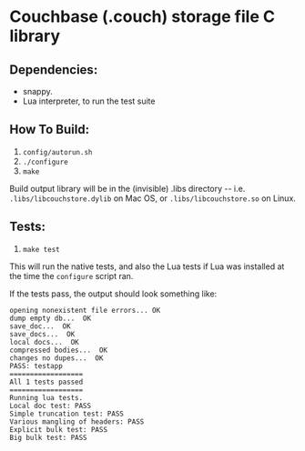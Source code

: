 # Couchbase (.couch) storage file C library

## Dependencies:

 * snappy.
 * Lua interpreter, to run the test suite

## How To Build:

 1. `config/autorun.sh`
 2. `./configure`
 3. `make`

Build output library will be in the (invisible) .libs directory -- i.e. `.libs/libcouchstore.dylib` on Mac OS, or `.libs/libcouchstore.so` on Linux.

## Tests:

 1. `make test`

This will run the native tests, and also the Lua tests if Lua was installed at the time the `configure` script ran.

If the tests pass, the output should look something like:

	opening nonexistent file errors... OK
	dump empty db...  OK
	save_doc...  OK
	save_docs...  OK
	local docs...  OK
	compressed bodies...  OK
	changes no dupes...  OK
	PASS: testapp
	==================
	All 1 tests passed
	==================
	Running lua tests.
	Local doc test: PASS
	Simple truncation test: PASS
	Various mangling of headers: PASS
	Explicit bulk test: PASS
	Big bulk test: PASS
